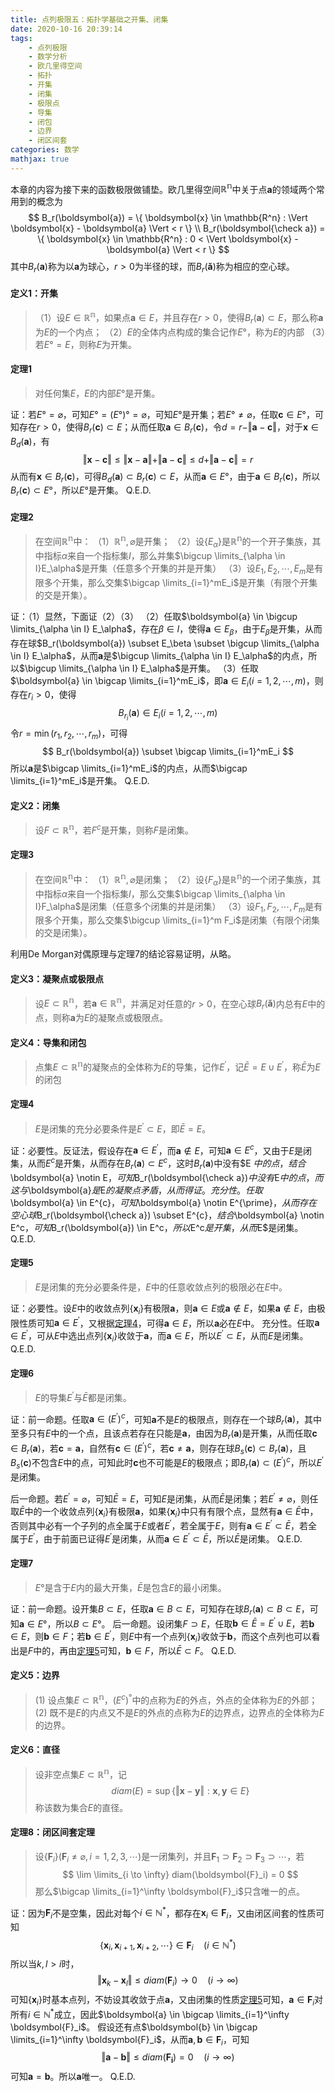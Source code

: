 ```yaml
---
title: 点列极限五：拓扑学基础之开集、闭集
date: 2020-10-16 20:39:14
tags:
    - 点列极限
    - 数学分析
    - 欧几里得空间
    - 拓扑
    - 开集
    - 闭集
    - 极限点
    - 导集
    - 闭包
    - 边界
    - 闭区间套
categories: 数学
mathjax: true
---
```


本章的内容为接下来的函数极限做铺垫。欧几里得空间$\mathbb{R^n}$中关于点$\boldsymbol{a}$的领域两个常用到的概念为
$$
    B_r(\boldsymbol{a}) = \{ \boldsymbol{x} \in \mathbb{R^n} : \Vert \boldsymbol{x} - \boldsymbol{a} \Vert < r \} \\
    B_r(\boldsymbol{\check a}) = \{ \boldsymbol{x} \in \mathbb{R^n} : 0 < \Vert \boldsymbol{x} - \boldsymbol{a} \Vert < r \}
$$
其中$B_r(\boldsymbol{a})$称为以$\boldsymbol{a}$为球心，$r>0$为半径的球，而$B_r(\boldsymbol{\check a})$称为相应的空心球。

<!--more-->


#### 定义1：开集
> （1）设$E \in \mathbb{R^n}$，如果点$\boldsymbol{a} \in E$，并且存在$r>0$，使得$B_r(\boldsymbol{a}) \subset E$，那么称$\boldsymbol{a}$为$E$的一个内点；
（2）$E$的全体内点构成的集合记作$E°$，称为$E$的内部
（3）若$E°=E$，则称$E$为开集。

#### 定理1
>  对任何集$E$，$E$的内部$E°$是开集。

证：若$E°=\varnothing$，可知$E°=(E°)°=\varnothing$，可知$E°$是开集；若$E° \ne \varnothing$，任取$\boldsymbol{c} \in E°$，可知存在$r>0$，使得$B_r(\boldsymbol{c}) \subset E$；从而任取$\boldsymbol{a} \in B_r(\boldsymbol{c})$，令$d=r - \Vert \boldsymbol{a} - \boldsymbol{c} \Vert$，对于$\boldsymbol{x} \in B_d(\boldsymbol{a})$，有
$$
    \Vert \boldsymbol{x} - \boldsymbol{c} \Vert \le \Vert \boldsymbol{x} - \boldsymbol{a} \Vert + \Vert \boldsymbol{a} - \boldsymbol{c} \Vert \le d + \Vert \boldsymbol{a} - \boldsymbol{c} \Vert = r
$$
从而有$\boldsymbol{x} \in B_r(\boldsymbol{c})$，可得$B_d(\boldsymbol{a}) \subset B_r(\boldsymbol{c}) \subset E$，从而$\boldsymbol{a} \in E°$，由于$\boldsymbol{a} \in B_r(\boldsymbol{c})$，所以$B_r(\boldsymbol{c}) \subset E°$，所以$E°$是开集。
Q.E.D.

#### 定理2
> 在空间$\mathbb{R^n}$中：
（1）$\mathbb{R^n},\varnothing$是开集；
（2）设$\{E_\alpha\}$是$\mathbb{R^n}$的一个开子集族，其中指标$\alpha$来自一个指标集$I$，那么并集$\bigcup \limits_{\alpha \in I}E_\alpha$是开集（任意多个开集的并是开集）
（3）设$E_1,E_2,\cdots,E_m$是有限多个开集，那么交集$\bigcap \limits_{i=1}^mE_i$是开集（有限个开集的交是开集）。

证：（1）显然，下面证（2）（3）
（2）任取$\boldsymbol{a} \in \bigcup \limits_{\alpha \in I} E_\alpha$，存在$\beta \in I$，使得$\boldsymbol{a} \in E_\beta$，由于$E_\beta$是开集，从而存在球$B_r(\boldsymbol{a}) \subset E_\beta \subset \bigcup \limits_{\alpha \in I} E_\alpha$，从而$\boldsymbol{a}$是$\bigcup \limits_{\alpha \in I} E_\alpha$的内点，所以$\bigcup \limits_{\alpha \in I} E_\alpha$是开集。
（3）任取$\boldsymbol{a} \in \bigcap \limits_{i=1}^mE_i$，即$\boldsymbol{a} \in E_i (i=1,2,\cdots,m)$，则存在$r_i>0$，使得
$$
    B_{r_i}(\boldsymbol{a}) \in E_i (i=1,2,\cdots,m)
$$
令$r = \min(r_1,r_2,\cdots,r_m)$，可得
$$
    B_r(\boldsymbol{a}) \subset \bigcap \limits_{i=1}^mE_i
$$
所以$\boldsymbol{a}$是$\bigcap \limits_{i=1}^mE_i$的内点，从而$\bigcap \limits_{i=1}^mE_i$是开集。
Q.E.D.

#### 定义2：闭集
> 设$F \subset \mathbb{R^n}$，若$F^c$是开集，则称$F$是闭集。

#### 定理3
> 在空间$\mathbb{R^n}$中：
（1）$\mathbb{R^n},\varnothing$是闭集；
（2）设$\{F_\alpha\}$是$\mathbb{R^n}$的一个闭子集族，其中指标$\alpha$来自一个指标集$I$，那么交集$\bigcap \limits_{\alpha \in I}F_\alpha$是闭集（任意多个闭集的并是闭集）
（3）设$F_1,F_2,\cdots,F_m$是有限多个开集，那么交集$\bigcup \limits_{i=1}^m F_i$是闭集（有限个闭集的交是闭集）。

利用De Morgan对偶原理与定理7的结论容易证明，从略。

#### 定义3：凝聚点或极限点
> 设$E \subset \mathbb{R^n}$，若$\boldsymbol{a} \in \mathbb{R^n}$，并满足对任意的$r>0$，在空心球$B_r(\boldsymbol{\check a})$内总有$E$中的点，则称$\boldsymbol{a}$为$E$的凝聚点或极限点。


#### 定义4：导集和闭包
> 点集$E \subset \mathbb{R^n}$的凝聚点的全体称为$E$的导集，记作$E^{\prime}$，记$\bar E = E \cup E^{\prime}$，称$\bar E$为$E$的闭包


#### <span id="theorem4">定理4</span>
> $E$是闭集的充分必要条件是$E^{\prime} \subset E$，即$\bar E = E$。

证：必要性。反证法，假设存在$\boldsymbol{a} \in E^{\prime}$，而$\boldsymbol{a} \notin E$，可知$\boldsymbol{a} \in E^{c}$，又由于$E$是闭集，从而$E^{c}$是开集，从而存在$B_r(\boldsymbol{a}) \subset E^c$，这时$B_r(\boldsymbol{a})$中没有$E
$中的点，结合$\boldsymbol{a} \notin E$，可知$B_r(\boldsymbol{\check a})$中没有$E$中的点，而这与$\boldsymbol{a}$是$E$的凝聚点矛盾，从而得证。
充分性。任取$\boldsymbol{a} \in E^{c}$，可知$\boldsymbol{a} \notin E^{\prime}$，从而存在空心球$B_r(\boldsymbol{\check a}) \subset E^{c}$，结合$\boldsymbol{a} \notin E^c$，可知$B_r(\boldsymbol{a}) \in E^c$，所以$E^c$是开集，从而$E$是闭集。  
Q.E.D.


#### <span id="theorem5">定理5</span>
> $E$是闭集的充分必要条件是，$E$中的任意收敛点列的极限必在$E$中。

证：必要性。设$E$中的收敛点列$\{\boldsymbol{x}_i\}$有极限$\boldsymbol{a}$，则$\boldsymbol{a} \in E$或$\boldsymbol{a} \notin E$，如果$\boldsymbol{a} \notin E$，由极限性质可知$\boldsymbol{a} \in E^{\prime}$，又根据[定理4](#theorem4)，可得$\boldsymbol{a} \in E$，所以$\boldsymbol{a}$必在$E$中。
充分性。任取$\boldsymbol{a} \in E^{\prime}$，可从$E$中选出点列$\{\boldsymbol{x}_i\}$收敛于$\boldsymbol{a}$，而$\boldsymbol{a} \in E$，所以$E^{\prime} \subset E$，从而$E$是闭集。
Q.E.D.

#### 定理6
> $E$的导集$E^{\prime}$与$\bar E$都是闭集。

证：前一命题。任取$\boldsymbol{a} \in (E^{\prime})^c$，可知$\boldsymbol{a}$不是$E$的极限点，则存在一个球$B_r(\boldsymbol{a})$，其中至多只有$E$中的一个点，且该点若存在只能是$\boldsymbol{a}$，由因为$B_r(\boldsymbol{a})$是开集，从而任取$\boldsymbol{c} \in B_r(\boldsymbol{a})$，若$\boldsymbol{c} = \boldsymbol{a}$，自然有$\boldsymbol{c} \in (E^{\prime})^c$，若$\boldsymbol{c} \ne \boldsymbol{a}$，则存在球$B_s(\boldsymbol{c}) \subset B_r(\boldsymbol{a})$，且$B_s(\boldsymbol{c})$不包含$E$中的点，可知此时$\boldsymbol{c}$也不可能是$E$的极限点；即$B_r(\boldsymbol{a}) \subset (E^{\prime})^c$，所以$E^{\prime}$是闭集。

后一命题。若$E^{\prime}=\varnothing$，可知$\bar{E} = E$，可知$E$是闭集，从而$\bar{E}$是闭集；若$E^{\prime} \ne \varnothing$，则任取$\bar{E}$中的一个收敛点列$\{\boldsymbol{x}_i\}$有极限$\boldsymbol{a}$，如果$\{\boldsymbol{x}_i\}$中只有有限个点，显然有$\boldsymbol{a} \in \bar{E}$中，否则其中必有一个子列的点全属于$E$或者$E^{\prime}$，若全属于$E$，则有$\boldsymbol{a} \in E^{\prime} \subset \bar{E}$，若全属于$E^{\prime}$，由于前面已证得$E^{\prime}$是闭集，从而$\boldsymbol{a} \in E^{\prime} \subset \bar{E}$，所以$\bar{E}$是闭集。
Q.E.D.

#### 定理7
> $E°$是含于$E$内的最大开集，$\bar E$是包含$E$的最小闭集。

证：前一命题。设开集$B \subset E$，任取$\boldsymbol{a} \in B \subset E$，可知存在球$B_r(\boldsymbol{a}) \subset B \subset E$，可知$\boldsymbol{a} \in E°$，所以$B \subset E°$。
后一命题。设闭集$F \supset E$，任取$\boldsymbol{b} \in \bar E = E^{\prime} \cup E$，若$\boldsymbol{b} \in E$，则$\boldsymbol{b} \in F$；若$\boldsymbol{b} \in E^{\prime}$，则$E$中有一个点列$\{\boldsymbol{x}_i\}$收敛于$\boldsymbol{b}$，而这个点列也可以看出是$F$中的，再由[定理5](#theorem5)可知，$\boldsymbol{b} \in F$，所以$\bar E \subset F$。
Q.E.D.

#### 定义5：边界
> (1) 设点集$E\subset \mathbb{R^n}$，$(E^c)^°$中的点称为$E$的外点，外点的全体称为$E$的外部；
> (2) 既不是$E$的内点又不是$E$的外点的点称为$E$的边界点，边界点的全体称为$E$的边界。


#### 定义6：直径
> 设非空点集$E \subset \mathbb{R^n}$，记
$$
    diam(E) = \sup \{ \Vert \boldsymbol{x} - \boldsymbol{y} \Vert: \boldsymbol{x}, \boldsymbol{y} \in E \}
$$
称该数为集合$E$的直径。


#### 定理8：闭区间套定理
> 设$\{\boldsymbol{F}_i\}(\boldsymbol{F}_i \ne \varnothing, i=1,2,3,\cdots)$是一闭集列，并且$\boldsymbol{F}_1 \supset \boldsymbol{F}_2 \supset \boldsymbol{F}_3 \supset \cdots$，若
$$
    \lim \limits_{i \to \infty} diam(\boldsymbol{F}_i) = 0
$$
那么$\bigcap \limits_{i=1}^\infty \boldsymbol{F}_i$只含唯一的点。

证：因为$\boldsymbol{F}_i$不是空集，因此对每个$i \in \mathbb{N}^{*}$，都存在$\boldsymbol{x}_i \in \boldsymbol{F}_i$，又由闭区间套的性质可知
$$
    \{\boldsymbol{x}_i, \boldsymbol{x}_{i+1}, \boldsymbol{x}_{i+2}, \cdots\} \in \boldsymbol{F}_i \quad (i \in \mathbb{N}^{*})
$$
所以当$k,l > i$时，
$$
    \Vert \boldsymbol{x}_k - \boldsymbol{x}_l \Vert \le diam(\boldsymbol{F}_i) \to 0 \quad (i \to \infty)
$$
可知$\{ \boldsymbol{x}_i \}$时基本点列，不妨设其收敛于点$\boldsymbol{a}$，又由闭集的性质[定理5](#theorem5)可知，$\boldsymbol{a} \in \boldsymbol{F}_i$对所有$i \in \mathbb{N}^{*}$成立，因此$\boldsymbol{a} \in \bigcap \limits_{i=1}^\infty \boldsymbol{F}_i$。
假设还有点$\boldsymbol{b} \in \bigcap \limits_{i=1}^\infty \boldsymbol{F}_i$，从而$\boldsymbol{a},\boldsymbol{b} \in \boldsymbol{F}_i$，可知
$$
    \Vert \boldsymbol{a} - \boldsymbol{b} \Vert \le diam(\boldsymbol{F_i}) = 0 \quad (i \to \infty)
$$
可知$\boldsymbol{a} = \boldsymbol{b}$。所以$\boldsymbol{a}$唯一。
Q.E.D.